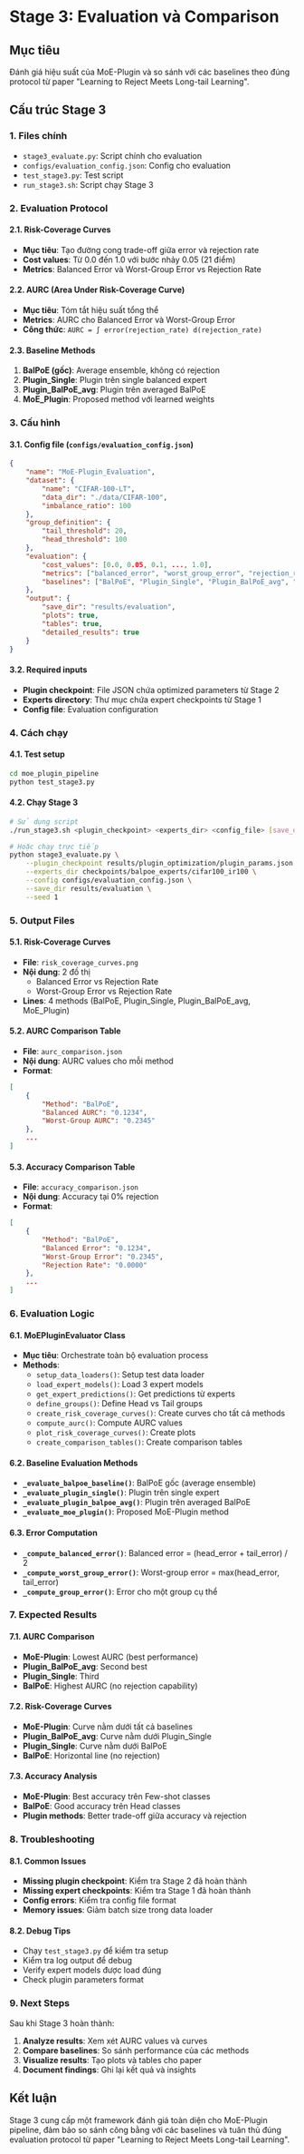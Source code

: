 # Stage 3: Evaluation và Comparison

## Mục tiêu
Đánh giá hiệu suất của MoE-Plugin và so sánh với các baselines theo đúng protocol từ paper "Learning to Reject Meets Long-tail Learning".

## Cấu trúc Stage 3

### 1. Files chính
- `stage3_evaluate.py`: Script chính cho evaluation
- `configs/evaluation_config.json`: Config cho evaluation
- `test_stage3.py`: Test script
- `run_stage3.sh`: Script chạy Stage 3

### 2. Evaluation Protocol

#### 2.1. Risk-Coverage Curves
- **Mục tiêu**: Tạo đường cong trade-off giữa error và rejection rate
- **Cost values**: Từ 0.0 đến 1.0 với bước nhảy 0.05 (21 điểm)
- **Metrics**: Balanced Error và Worst-Group Error vs Rejection Rate

#### 2.2. AURC (Area Under Risk-Coverage Curve)
- **Mục tiêu**: Tóm tắt hiệu suất tổng thể
- **Metrics**: AURC cho Balanced Error và Worst-Group Error
- **Công thức**: `AURC = ∫ error(rejection_rate) d(rejection_rate)`

#### 2.3. Baseline Methods
1. **BalPoE (gốc)**: Average ensemble, không có rejection
2. **Plugin_Single**: Plugin trên single balanced expert
3. **Plugin_BalPoE_avg**: Plugin trên averaged BalPoE
4. **MoE_Plugin**: Proposed method với learned weights

### 3. Cấu hình

#### 3.1. Config file (`configs/evaluation_config.json`)
```json
{
    "name": "MoE-Plugin_Evaluation",
    "dataset": {
        "name": "CIFAR-100-LT",
        "data_dir": "./data/CIFAR-100",
        "imbalance_ratio": 100
    },
    "group_definition": {
        "tail_threshold": 20,
        "head_threshold": 100
    },
    "evaluation": {
        "cost_values": [0.0, 0.05, 0.1, ..., 1.0],
        "metrics": ["balanced_error", "worst_group_error", "rejection_rate"],
        "baselines": ["BalPoE", "Plugin_Single", "Plugin_BalPoE_avg", "MoE_Plugin"]
    },
    "output": {
        "save_dir": "results/evaluation",
        "plots": true,
        "tables": true,
        "detailed_results": true
    }
}
```

#### 3.2. Required inputs
- **Plugin checkpoint**: File JSON chứa optimized parameters từ Stage 2
- **Experts directory**: Thư mục chứa expert checkpoints từ Stage 1
- **Config file**: Evaluation configuration

### 4. Cách chạy

#### 4.1. Test setup
```bash
cd moe_plugin_pipeline
python test_stage3.py
```

#### 4.2. Chạy Stage 3
```bash
# Sử dụng script
./run_stage3.sh <plugin_checkpoint> <experts_dir> <config_file> [save_dir] [seed]

# Hoặc chạy trực tiếp
python stage3_evaluate.py \
    --plugin_checkpoint results/plugin_optimization/plugin_params.json \
    --experts_dir checkpoints/balpoe_experts/cifar100_ir100 \
    --config configs/evaluation_config.json \
    --save_dir results/evaluation \
    --seed 1
```

### 5. Output Files

#### 5.1. Risk-Coverage Curves
- **File**: `risk_coverage_curves.png`
- **Nội dung**: 2 đồ thị
  - Balanced Error vs Rejection Rate
  - Worst-Group Error vs Rejection Rate
- **Lines**: 4 methods (BalPoE, Plugin_Single, Plugin_BalPoE_avg, MoE_Plugin)

#### 5.2. AURC Comparison Table
- **File**: `aurc_comparison.json`
- **Nội dung**: AURC values cho mỗi method
- **Format**:
```json
[
    {
        "Method": "BalPoE",
        "Balanced AURC": "0.1234",
        "Worst-Group AURC": "0.2345"
    },
    ...
]
```

#### 5.3. Accuracy Comparison Table
- **File**: `accuracy_comparison.json`
- **Nội dung**: Accuracy tại 0% rejection
- **Format**:
```json
[
    {
        "Method": "BalPoE",
        "Balanced Error": "0.1234",
        "Worst-Group Error": "0.2345",
        "Rejection Rate": "0.0000"
    },
    ...
]
```

### 6. Evaluation Logic

#### 6.1. MoEPluginEvaluator Class
- **Mục tiêu**: Orchestrate toàn bộ evaluation process
- **Methods**:
  - `setup_data_loaders()`: Setup test data loader
  - `load_expert_models()`: Load 3 expert models
  - `get_expert_predictions()`: Get predictions từ experts
  - `define_groups()`: Define Head vs Tail groups
  - `create_risk_coverage_curves()`: Create curves cho tất cả methods
  - `compute_aurc()`: Compute AURC values
  - `plot_risk_coverage_curves()`: Create plots
  - `create_comparison_tables()`: Create comparison tables

#### 6.2. Baseline Evaluation Methods
- **`_evaluate_balpoe_baseline()`**: BalPoE gốc (average ensemble)
- **`_evaluate_plugin_single()`**: Plugin trên single expert
- **`_evaluate_plugin_balpoe_avg()`**: Plugin trên averaged BalPoE
- **`_evaluate_moe_plugin()`**: Proposed MoE-Plugin method

#### 6.3. Error Computation
- **`_compute_balanced_error()`**: Balanced error = (head_error + tail_error) / 2
- **`_compute_worst_group_error()`**: Worst-group error = max(head_error, tail_error)
- **`_compute_group_error()`**: Error cho một group cụ thể

### 7. Expected Results

#### 7.1. AURC Comparison
- **MoE-Plugin**: Lowest AURC (best performance)
- **Plugin_BalPoE_avg**: Second best
- **Plugin_Single**: Third
- **BalPoE**: Highest AURC (no rejection capability)

#### 7.2. Risk-Coverage Curves
- **MoE-Plugin**: Curve nằm dưới tất cả baselines
- **Plugin_BalPoE_avg**: Curve nằm dưới Plugin_Single
- **Plugin_Single**: Curve nằm dưới BalPoE
- **BalPoE**: Horizontal line (no rejection)

#### 7.3. Accuracy Analysis
- **MoE-Plugin**: Best accuracy trên Few-shot classes
- **BalPoE**: Good accuracy trên Head classes
- **Plugin methods**: Better trade-off giữa accuracy và rejection

### 8. Troubleshooting

#### 8.1. Common Issues
- **Missing plugin checkpoint**: Kiểm tra Stage 2 đã hoàn thành
- **Missing expert checkpoints**: Kiểm tra Stage 1 đã hoàn thành
- **Config errors**: Kiểm tra config file format
- **Memory issues**: Giảm batch size trong data loader

#### 8.2. Debug Tips
- Chạy `test_stage3.py` để kiểm tra setup
- Kiểm tra log output để debug
- Verify expert models được load đúng
- Check plugin parameters format

### 9. Next Steps

Sau khi Stage 3 hoàn thành:
1. **Analyze results**: Xem xét AURC values và curves
2. **Compare baselines**: So sánh performance của các methods
3. **Visualize results**: Tạo plots và tables cho paper
4. **Document findings**: Ghi lại kết quả và insights

## Kết luận

Stage 3 cung cấp một framework đánh giá toàn diện cho MoE-Plugin pipeline, đảm bảo so sánh công bằng với các baselines và tuân thủ đúng evaluation protocol từ paper "Learning to Reject Meets Long-tail Learning".
